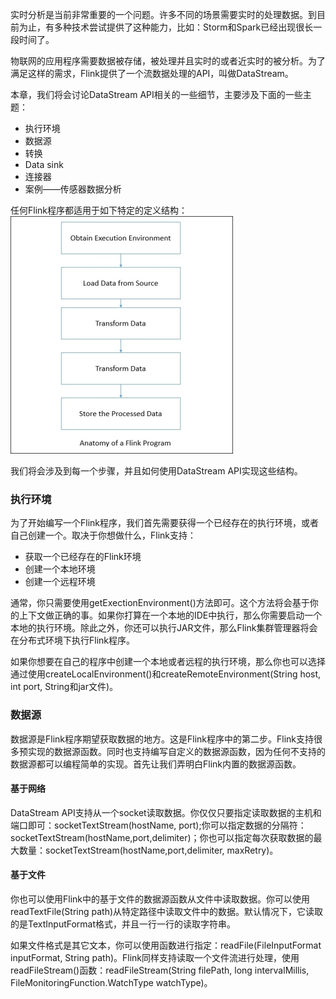 实时分析是当前非常重要的一个问题。许多不同的场景需要实时的处理数据。到目前为止，有多种技术尝试提供了这种能力，比如：Storm和Spark已经出现很长一段时间了。  

物联网的应用程序需要数据被存储，被处理并且实时的或者近实时的被分析。为了满足这样的需求，Flink提供了一个流数据处理的API，叫做DataStream。  

本章，我们将会讨论DataStream API相关的一些细节，主要涉及下面的一些主题：  
* 执行环境
* 数据源
* 转换
* Data sink
* 连接器
* 案例——传感器数据分析  

任何Flink程序都适用于如下特定的定义结构：  
![image](/Images/Flink/flink-datastream-data-flow.png)  

我们将会涉及到每一个步骤，并且如何使用DataStream API实现这些结构。  

### 执行环境  
为了开始编写一个Flink程序，我们首先需要获得一个已经存在的执行环境，或者自己创建一个。取决于你想做什么，Flink支持：  
* 获取一个已经存在的Flink环境
* 创建一个本地环境
* 创建一个远程环境  

通常，你只需要使用getExectionEnvironment()方法即可。这个方法将会基于你的上下文做正确的事。如果你打算在一个本地的IDE中执行，那么你需要启动一个本地的执行环境。除此之外，你还可以执行JAR文件，那么Flink集群管理器将会在分布式环境下执行Flink程序。  

如果你想要在自己的程序中创建一个本地或者远程的执行环境，那么你也可以选择通过使用createLocalEnvironment()和createRemoteEnvironment(String host, int port, String和jar文件)。  

### 数据源  
数据源是Flink程序期望获取数据的地方。这是Flink程序中的第二步。Flink支持很多预实现的数据源函数。同时也支持编写自定义的数据源函数，因为任何不支持的数据源都可以编程简单的实现。首先让我们弄明白Flink内置的数据源函数。  

#### 基于网络  
DataStream API支持从一个socket读取数据。你仅仅只要指定读取数据的主机和端口即可：socketTextStream(hostName, port);你可以指定数据的分隔符：socketTextStream(hostName,port,delimiter)；你也可以指定每次获取数据的最大数量：socketTextStream(hostName,port,delimiter, maxRetry)。  

#### 基于文件  
你也可以使用Flink中的基于文件的数据源函数从文件中读取数据。你可以使用readTextFile(String path)从特定路径中读取文件中的数据。默认情况下，它读取的是TextInputFormat格式，并且一行一行的读取字符串。  

如果文件格式是其它文本，你可以使用函数进行指定：readFile(FileInputFormat<Out> inputFormat, String path)。Flink同样支持读取一个文件流进行处理，使用readFileStream()函数：readFileStream(String filePath, long intervalMillis, FileMonitoringFunction.WatchType watchType)。  
